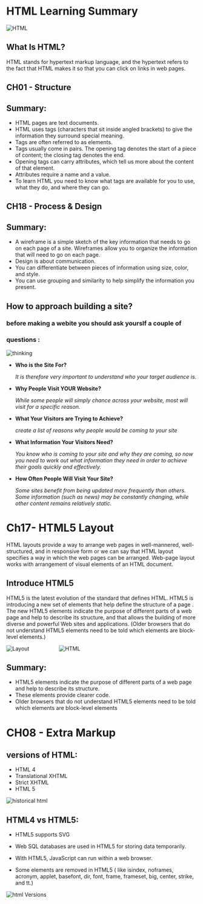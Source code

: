 # HTML Learning Summary
![HTML](https://media.geeksforgeeks.org/wp-content/cdn-uploads/html-1024x341.png)

## What Is HTML?
HTML stands for hypertext markup language, and the hypertext refers to the fact that HTML makes it so that you can click on links in web pages.
## CH01 - Structure

## Summary:
- HTML pages are text documents.
- HTML uses tags (characters that sit inside angled brackets) to give the information they surround special meaning.
- Tags are often referred to as elements.
- Tags usually come in pairs. The opening tag denotes the start of a piece of content; the closing tag denotes the end.
- Opening tags can carry attributes, which tell us more about the content of that element.
- Attributes require a name and a value.
- To learn HTML you need to know what tags are available for you to use, what they do, and where they can go.



## CH18 - Process & Design
## Summary:
- A wireframe is a simple sketch of the key information that needs to go on each page of a site. Wireframes allow you to organize the information that will need to go on each page.
- Design is about communication.
- You can differentiate between pieces of information using size, color, and style.
- You can use grouping and similarity to help simplify the information you present.

## How to approach building a site?
### before making a webite you should ask yourslf a couple of 
### questions :
![thinking](https://www.sambrinson.com/wp-content/uploads/2020/03/think-email-newsletter.gif)

- **Who is the Site For?**

     *It is therefore very important to understand who your target audience is.*


- **Why People Visit YOUR Website?**

     *While some people will simply chance across your website, most will visit for a specific reason.*

- **What Your Visitors are Trying to Achieve?**

     *create a list of reasons why people would be coming to your site*

- **What Information Your Visitors Need?**

    *You know who is coming to your site and why they are coming, so now you need to work out what information they need in order to achieve their goals quickly and effectively.*

- **How Often People Will Visit Your Site?**

    *Some sites benefit from being updated more frequently than others. Some information (such as news) may be constantly changing, while other content remains relatively static.*


# Ch17- HTML5 Layout
HTML layouts provide a way to arrange web pages in well-mannered, well-structured, and in responsive form or we can say that HTML layout specifies a way in which the web pages can be arranged. Web-page layout works with arrangement of visual elements of an HTML document.

## Introduce HTML5
HTML5 is the latest evolution of the standard that defines HTML. HTML5 is introducing a new set of
elements that help define the structure of a page .
The new HTML5 elements indicate the purpose of different parts of a web page and help to describe its structure, and that allows the building of more diverse and powerful Web sites and applications.
(Older browsers that do not understand HTML5 elements need to be told which elements are block-level elements.)

![Layout](https://media.geeksforgeeks.org/wp-content/uploads/website_layout-300x268.png) &nbsp;&nbsp;&nbsp;&nbsp;&nbsp;&nbsp;&nbsp;&nbsp;&nbsp;&nbsp;&nbsp;&nbsp;&nbsp;&nbsp;&nbsp;&nbsp;&nbsp;&nbsp; ![HTML](https://www.w3schools.com/html/img_sem_elements.gif)


## Summary:
- HTML5 elements indicate the purpose of different parts of a web page and help to describe its structure.
- These elements provide clearer code.
- Older browsers that do not understand HTML5 elements need to be told which elements are block-level elements

# CH08 - Extra Markup

## versions of HTML:
- HTML 4
- Translational XHTML
- Strict XHTML
- HTML 5

![historical html](https://www.hostinger.com/tutorials/wp-content/uploads/sites/2/2017/03/milestones-of-HTML.jpg)


## HTML4 vs HTML5:

- HTML5 supports SVG

- Web SQL databases are used in HTML5 for storing data temporarily.
- With HTML5, JavaScript can run within a web browser.
- Some elements are removed in HTML5 ( like isindex, noframes, acronym, applet, basefont, dir, font, frame, frameset, big, center, strike, and tt.)


![html Versions](https://www.hostinger.com/tutorials/wp-content/uploads/sites/2/2017/03/differences-between-html-and-html5.png)


